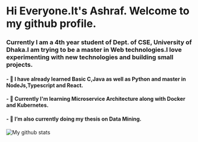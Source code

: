 # Hi Everyone.It's Ashraf. Welcome to my github profile.
### Currently I am a 4th year student of Dept. of CSE, University of Dhaka.I am trying to be a master in Web technologies.I love experimenting with new technologies and building small projects.

#### - 🔭 I have already learned Basic C,Java as well as Python and master in NodeJs,Typescript and React.
#### - 🔭 Currently I'm learning Microservice Architecture along with Docker and Kubernetes.
#### - 🌱 I’m also currently doing my thesis on Data Mining.



![My github stats](https://github-readme-stats.vercel.app/api?username=ashrafhussain17&show_icons=true)




